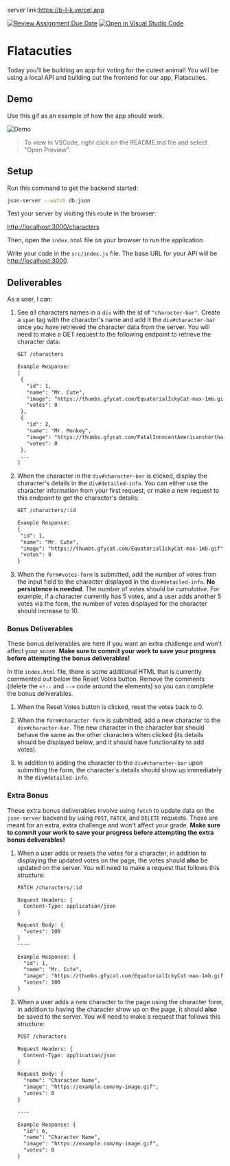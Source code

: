 server link:https://b-l-k.vercel.app

[![Review Assignment Due Date](https://classroom.github.com/assets/deadline-readme-button-22041afd0340ce965d47ae6ef1cefeee28c7c493a6346c4f15d667ab976d596c.svg)](https://classroom.github.com/a/-R948yT9)
[![Open in Visual Studio Code](https://classroom.github.com/assets/open-in-vscode-2e0aaae1b6195c2367325f4f02e2d04e9abb55f0b24a779b69b11b9e10269abc.svg)](https://classroom.github.com/online_ide?assignment_repo_id=18798925&assignment_repo_type=AssignmentRepo)
# Flatacuties

Today you'll be building an app for voting for the cutest animal! You will be
using a local API and building out the frontend for our app, Flatacuties.

## Demo

Use this gif as an example of how the app should work.

![Demo](assets/demo.gif)

> To view in VSCode, right click on the README.md file and select "Open Preview".

## Setup

Run this command to get the backend started:

```sh
json-server --watch db.json
```

Test your server by visiting this route in the browser:

[http://localhost:3000/characters](http://localhost:3000/characters)

Then, open the `index.html` file on your browser to run the application.

Write your code in the `src/index.js` file. The base URL for your API will be
[http://localhost:3000](http://localhost:3000).

## Deliverables

As a user, I can:

1. See all characters names in a `div` with the id of `"character-bar"`. Create
   a `span` tag with the character's name and add it the `div#character-bar`
   once you have retrieved the character data from the server. You will need to
   make a GET request to the following endpoint to retrieve the character data:

   ```txt
   GET /characters

   Example Response:
   [
    {
      "id": 1,
      "name": "Mr. Cute",
      "image": "https://thumbs.gfycat.com/EquatorialIckyCat-max-1mb.gif",
      "votes": 0
    },
    {
      "id": 2,
      "name": "Mr. Monkey",
      "image": "https://thumbs.gfycat.com/FatalInnocentAmericanshorthair-max-1mb.gif",
      "votes": 0
    },
    ...
   ]
   ```

2. When the character in the `div#character-bar` is clicked, display the
   character's details in the `div#detailed-info`. You can either use the
   character information from your first request, or make a new request to this
   endpoint to get the character's details:

   ```txt
   GET /characters/:id

   Example Response:
   {
    "id": 1,
    "name": "Mr. Cute",
    "image": "https://thumbs.gfycat.com/EquatorialIckyCat-max-1mb.gif",
    "votes": 0
   }
   ```

3. When the `form#votes-form` is submitted, add the number of votes from the
   input field to the character displayed in the `div#detailed-info`. **No
   persistence is needed**. The number of votes should be _cumulative_. For
   example, if a character currently has 5 votes, and a user adds another 5
   votes via the form, the number of votes displayed for the character should
   increase to 10.

### Bonus Deliverables

These bonus deliverables are here if you want an extra challenge and won't
affect your score. **Make sure to commit your work to save your progress before
attempting the bonus deliverables!**

In the `index.html` file, there is some additional HTML that is currently
commented out below the Reset Votes button. Remove the comments (delete the
`<!--` and `-->` code around the elements) so you can complete the bonus
deliverables.

1. When the Reset Votes button is clicked, reset the votes back to 0.

2. When the `form#character-form` is submitted, add a new character to the
   `div#character-bar`. The new character in the character bar should behave the
   same as the other characters when clicked (its details should be displayed
   below, and it should have functionality to add votes).

3. In addition to adding the character to the `div#character-bar` upon
   submitting the form, the character's details should show up immediately in
   the `div#detailed-info`.

### Extra Bonus

These extra bonus deliverables involve using `fetch` to update data on the
`json-server` backend by using `POST`, `PATCH`, and `DELETE` requests. These are
meant for an extra, extra challenge and won't affect your grade. **Make sure to
commit your work to save your progress before attempting the extra bonus
deliverables!**

1. When a user adds or resets the votes for a character, in addition to
   displaying the updated votes on the page, the votes should **also** be
   updated on the server. You will need to make a request that follows this
   structure:

    ```txt
    PATCH /characters/:id

    Request Headers: {
      Content-Type: application/json
    }

    Request Body: {
      "votes": 100
    }
    ----

    Example Response: {
      "id": 1,
      "name": "Mr. Cute",
      "image": "https://thumbs.gfycat.com/EquatorialIckyCat-max-1mb.gif",
      "votes": 100
    }
    ```

2. When a user adds a new character to the page using the character form, in
   addition to having the character show up on the page, it should **also** be
   saved to the server. You will need to make a request that follows this
   structure:

    ```txt
    POST /characters

    Request Headers: {
      Content-Type: application/json
    }

    Request Body: {
      "name": "Character Name",
      "image": "https://example.com/my-image.gif",
      "votes": 0
    }

    ----

    Example Response: {
      "id": 6,
      "name": "Character Name",
      "image": "https://example.com/my-image.gif",
      "votes": 0
    }
    ```
